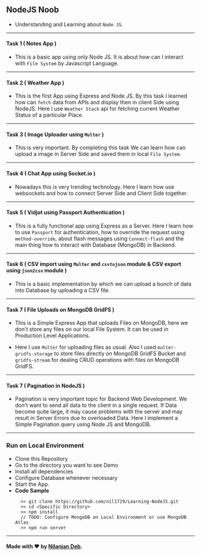 ## NodeJS Noob

- Understanding and Learning about `Node JS`.

---

#### Task 1 ( Notes App )

- This is a basic app using only Node JS. It is about how can I interact with `File System` by Javascript Language.

---

#### Task 2 ( Weather App )

- This is the first App using Express and Node JS. By this task I learned how can `fetch` data from APIs and display then in client Side using NodeJS. Here I use `Weather Stack` api for fetching current Weather Status of a particular Place.

---

#### Task 3 ( Image Uploader using `Multer` )

- This is very important. By completing this task We can learn how can upload a image in Server Side and saved them in local `File System`.

---

#### Task 4 ( Chat App using Socket.io )

- Nowadays this is very trending technology. Here I learn how use websockets and how to connect Server Side and Client Side together.

---

#### Task 5 ( Vidjot using Passport Authentication )

- This is a fully functional app using Express as a Server. Here I learn how to use `Passport` for authentication, how to override the request using `method-override`, about flash messages using `Connect-flash` and the main thing how to interact with Database (MongoDB) in Backend.

---

#### Task 6 ( CSV import using `Multer` and `csvtojson` module & CSV export using `json2csv` module )

- This is a basic implementation by which we can upload a bunch of data into Database by uploading a CSV file.

---

#### Task 7 ( File Uploads on MongoDB GridFS )

- This is a Simple Express App that uploads Files on MongoDB, here we don't store any files on our local File System. It can be used in Production Level Applications.

- Here I use `Multer` for uploading files as usual. Also I used `multer-gridfs-storage` to store files directly on MongoDB GridFS Bucket and `gridfs-stream` for dealing CRUD operations with files on MongoDB GridFS.

---

#### Task 7 ( Pagination in NodeJS )

- Pagination is very important topic for Backend Web Development. We don't want to send all data to the client in a single request. If Data become quite large, it may cause problems with the server and may result in Server Errors due to overloaded Data. Here I implement a Simple Pagination query using Node JS and MongoDB.

---

### Run on Local Environment

- Clone this Repository
- Go to the directory you want to see Demo
- Install all dependencies
- Configure Database whenever necessary
- Start the App.
- **Code Sample**
  ```
    >> git clone https://github.com/nil1729/Learning-NodeJS.git
    >> cd <Specific Directory>
    >> npm install
    // TODO: Configure MongoDB on Local Environment or use MongoDB Atlas
    >> npm run server
  ```

---

#### Made with :heart: by [Nilanjan Deb](https://github.com/nil1729).
